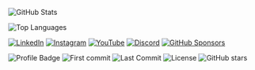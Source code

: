 ![GitHub Stats](https://github-readme-stats.vercel.app/api?username=tomass-sousa&show_icons=true&theme=radical)

![Top Languages](https://github-readme-stats.vercel.app/api/top-langs/?username=tomass-sousa&layout=compact)

[![LinkedIn](https://img.shields.io/badge/LinkedIn-blue?logo=linkedin&style=social)](https://linkedin.com/in/tomass-sousa)
[![Instagram](https://img.shields.io/badge/Instagram-purple?logo=instagram&style=social)](https://instagram.com/tomass.sousa)
[![YouTube](https://img.shields.io/badge/YouTube-red?logo=youtube&style=social)](https://youtube.com/c/ToastAs)
[![Discord](https://img.shields.io/badge/Discord-7289DA?logo=discord&style=social)](https://discord.gg/Fbns3CK2vT)
[![GitHub Sponsors](https://img.shields.io/badge/Sponsor-FF7F50?logo=github-sponsors&style=social)](https://github.com/sponsors/tomass-sousa)


![Profile Badge](https://img.shields.io/badge/Profile-Active-green)
![First commit](https://img.shields.io/badge/first_commit-made-brightgreen)
![Last Commit](https://img.shields.io/github/last-commit/tomass-sousa/Cyberia-Trading-Indicator)
![License](https://img.shields.io/badge/license-MIT-blueviolet)
![GitHub stars](https://img.shields.io/github/stars/tomass-sousa/Cyberia-Trading-Indicator?style=social)
